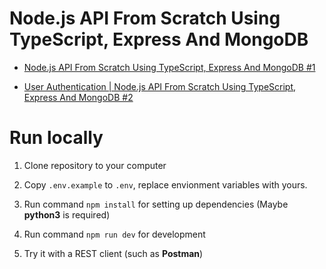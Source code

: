 # Node.js API From Scratch Using TypeScript, Express And MongoDB

- [Node.js API From Scratch Using TypeScript, Express And MongoDB #1](https://youtu.be/1o9YOHeKhNQ?list=PLR8IIoI7xe3xDzVsEjjUcYiOZosQmv6ey)

- [User Authentication | Node.js API From Scratch Using TypeScript, Express And MongoDB #2](https://youtu.be/FXzsv2BJLKs?list=PLR8IIoI7xe3xDzVsEjjUcYiOZosQmv6ey)


# Run locally

1. Clone repository to your computer

2. Copy `.env.example` to `.env`, replace envionment variables with yours.

3. Run command `npm install` for setting up dependencies  (Maybe **python3** is required)

4. Run command `npm run dev` for development

5. Try it with a REST client (such as **Postman**)
